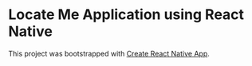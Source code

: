 # Locate Me Application using React Native

This project was bootstrapped with [Create React Native App](https://github.com/react-community/create-react-native-app).